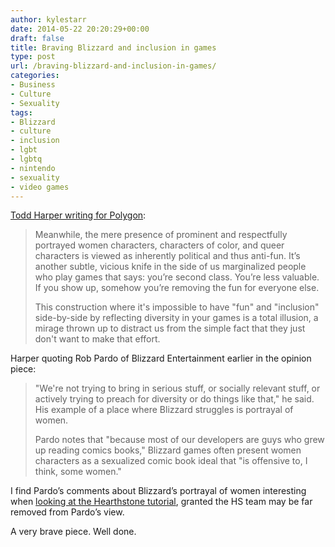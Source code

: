 ```yaml
---
author: kylestarr
date: 2014-05-22 20:20:29+00:00
draft: false
title: Braving Blizzard and inclusion in games
type: post
url: /braving-blizzard-and-inclusion-in-games/
categories:
- Business
- Culture
- Sexuality
tags:
- Blizzard
- culture
- inclusion
- lgbt
- lgbtq
- nintendo
- sexuality
- video games
---
```


[Todd Harper writing for Polygon](http://www.polygon.com/2014/5/22/5741992/tomodachi-life-heroes-of-the-storm-blizzard-nintendo):

> Meanwhile, the mere presence of prominent and respectfully portrayed women characters, characters of color, and queer characters is viewed as inherently political and thus anti-fun. It’s another subtle, vicious knife in the side of us marginalized people who play games that says: you’re second class. You’re less valuable. If you show up, somehow you’re removing the fun for everyone else.
>
> This construction where it's impossible to have "fun" and "inclusion" side-by-side by reflecting diversity in your games is a total illusion, a mirage thrown up to distract us from the simple fact that they just don't want to make that effort.

Harper quoting Rob Pardo of Blizzard Entertainment earlier in the opinion piece:

> "We're not trying to bring in serious stuff, or socially relevant stuff, or actively trying to preach for diversity or do things like that," he said. His example of a place where Blizzard struggles is portrayal of women.
>
> Pardo notes that "because most of our developers are guys who grew up reading comics books," Blizzard games often present women characters as a sexualized comic book ideal that "is offensive to, I think, some women."

I find Pardo’s comments about Blizzard’s portrayal of women interesting when [looking at the Hearthstone tutorial](/2014/04/17/humanity-in-hearthstone/), granted the HS team may be far removed from Pardo’s view.

A very brave piece. Well done.
